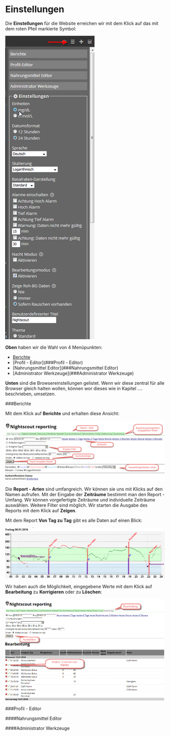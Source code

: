 # Einstellungen

Die **Einstellungen** für die Website erreichen wir mit dem Klick auf das mit dem roten Pfeil markierte Symbol:

![Einstellungen](../images/nightscout/nightscout_config_menue.jpg)

**Oben** haben wir die Wahl von 4 Menüpunkten:

  - [Berichte](###Berichte)
  - [Profil - Editor](###Profil - Editor)
  - [Nahrungsmittel Editor](###Nahrungsmittel Editor)
  - [Administrator Werkzeuge](###Administrator Werkzeuge)
   
**Unten** sind die Browsereinstellungen gelistet. Wenn wir diese zentral für alle Browser gleich halten wollen, können wor dieses wie in Kapitel .... beschrieben, umsetzen.
  
  
###Berichte

Mit dem Klick auf **Berichte** und erhalten diese Ansicht: 

![nightscout_reporting_config](../images/nightscout/nightscout_reporting_config.jpg)

Die **Report - Arten** sind umfangreich. Wir können sie uns mit Klicks auf den Namen aufrufen.
Mit der Eingabe der **Zeiträume** bestimmt man den Report - Umfang. Wir können vorgefertigte Zeiträume und individuelle Zeiträume auswählen. Weitere Filter sind möglich.
Wir starten die Ausgabe des Reports mit dem Klick auf **Zeigen**.

Mit dem Report **Von Tag zu Tag** gibt es alle Daten auf einen Blick:



![nightscout_reporting_daily_graph](../images/nightscout/nightscout_reporting_daily_graph.jpg)


Wir haben auch die Möglichkeit, eingegebene Werte mit dem Klick auf **Bearbeitung** zu **Korrigieren** oder zu **Löschen**:

![nightscout_change_treatments](../images/nightscout/nightscout_change_treatments.jpg)


###Profil - Editor



####Nahrungsmittel Editor


####Administrator Werkzeuge



















